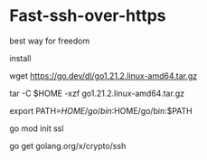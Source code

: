 # Fast-ssh-over-https
best way for freedom

install

wget https://go.dev/dl/go1.21.2.linux-amd64.tar.gz

tar -C $HOME -xzf go1.21.2.linux-amd64.tar.gz

export PATH=$HOME/go/bin:$HOME/go/bin:$PATH

go mod init ssl

go get golang.org/x/crypto/ssh
